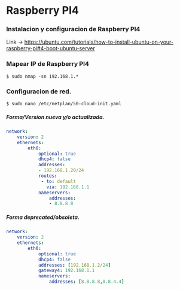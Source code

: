 # Raspberry PI4
### Instalacion y configuracion de Raspberry PI4
Link -> https://ubuntu.com/tutorials/how-to-install-ubuntu-on-your-raspberry-pi#4-boot-ubuntu-server

### Mapear IP de Raspberry PI4
```console
$ sudo nmap -sn 192.168.1.*
```

### Configuracion de red.

```console
$ sudo nano /etc/netplan/50-cloud-init.yaml
```
##### Forma/Version nueva y/o actualizada.
```yaml
network:
    version: 2
    ethernets:
        eth0:
            optional: true
            dhcp4: false
            addresses:
            - 192.168.1.20/24
            routes:
             - to: default
               via: 192.168.1.1
            nameservers:
                addresses:
                - 8.8.8.8
```
##### Forma deprecated/obsoleta.
```yaml
network:
    version: 2
    ethernets:
        eth0:
            optional: true
            dhcp4: false
            addresses: [192.168.1.2/24]
            gateway4: 192.168.1.1
            nameservers:
                addresses: [8.8.8.8,8.8.4.4]
```
